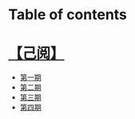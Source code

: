 # Table of contents

# [【己阅】](README.md)
  * [第一期](posts/post_001.md)
  * [第二期](posts/post_002.md)
  * [第三期](posts/post_003.md)
  * [第四期](posts/post_004.md)

